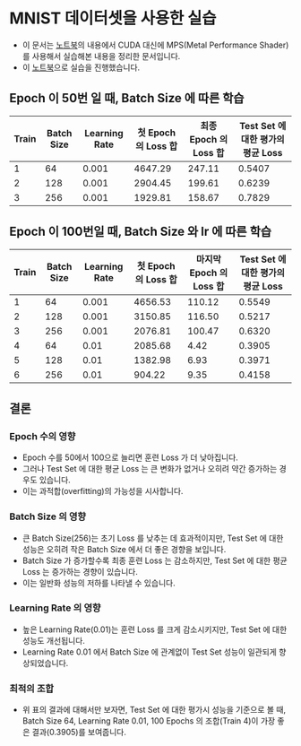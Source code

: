 # MNIST 데이터셋을 사용한 실습

- 이 문서는 [노트북](https://colab.research.google.com/drive/1dDrNBFxOdmVf9a7_Tw2tvlQMv7Nkyvka)의 내용에서 CUDA 대신에 MPS(Metal Performance Shader) 를 사용해서 실습해본 내용을 정리한 문서입니다.
- 이 [노트북](../presentation01_mnist_ex.ipynb)으로 실습을 진행했습니다.

## Epoch 이 50번 일 때, Batch Size 에 따른 학습

| Train | Batch Size | Learning Rate | 첫 Epoch 의 Loss 합 | 최종 Epoch 의 Loss 합 | Test Set 에 대한 평가의 평균 Loss |
|-------|------------|---------------|------------------|-------------------|---------------------------|
| 1     | 64         | 0.001         | 4647.29          | 247.11            | 0.5407                    |
| 2     | 128        | 0.001         | 2904.45          | 199.61            | 0.6239                    |
| 3     | 256        | 0.001         | 1929.81          | 158.67            | 0.7829                    |

## Epoch 이 100번일 때, Batch Size 와 lr 에 따른 학습

| Train | Batch Size | Learning Rate | 첫 Epoch 의 Loss 합 | 마지막 Epoch 의 Loss 합 | Test Set 에 대한 평가의 평균 Loss |
|-------|------------|---------------|------------------|--------------------|---------------------------|
| 1     | 64         | 0.001         | 4656.53          | 110.12             | 0.5549                    |
| 2     | 128        | 0.001         | 3150.85          | 116.50             | 0.5217                    |
| 3     | 256        | 0.001         | 2076.81          | 100.47             | 0.6320                    |
| 4     | 64         | 0.01          | 2085.68          | 4.42               | 0.3905                    |
| 5     | 128        | 0.01          | 1382.98          | 6.93               | 0.3971                    |
| 6     | 256        | 0.01          | 904.22           | 9.35               | 0.4158                    |

## 결론

### Epoch 수의 영향
- Epoch 수를 50에서 100으로 늘리면 훈련 Loss 가 더 낮아집니다.
- 그러나 Test Set 에 대한 평균 Loss 는 큰 변화가 없거나 오히려 약간 증가하는 경우도 있습니다.
- 이는 과적합(overfitting)의 가능성을 시사합니다.

### Batch Size 의 영향
- 큰 Batch Size(256)는 초기 Loss 를 낮추는 데 효과적이지만, Test Set 에 대한 성능은 오히려 작은 Batch Size 에서 더 좋은 경향을 보입니다.
- Batch Size 가 증가할수록 최종 훈련 Loss 는 감소하지만, Test Set 에 대한 평균 Loss 는 증가하는 경향이 있습니다. 
- 이는 일반화 성능의 저하를 나타낼 수 있습니다.

### Learning Rate 의 영향
- 높은 Learning Rate(0.01)는 훈련 Loss 를 크게 감소시키지만, Test Set 에 대한 성능도 개선됩니다.
- Learning Rate 0.01 에서 Batch Size 에 관계없이 Test Set 성능이 일관되게 향상되었습니다.

### 최적의 조합
- 위 표의 결과에 대해서만 보자면, Test Set 에 대한 평가시 성능을 기준으로 볼 때, Batch Size 64, Learning Rate 0.01, 100 Epochs 의 조합(Train 4)이 가장 좋은 결과(0.3905)를 보여줍니다.
